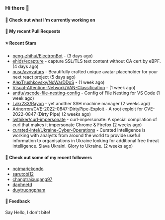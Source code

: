 ### Hi there 👋

#### 👷 Check out what I'm currently working on

#### 🔨 My recent Pull Requests


#### ⭐ Recent Stars

- [peng-zhihui/ElectronBot](https://github.com/peng-zhihui/ElectronBot) -  (3 days ago)
- [ehids/ecapture](https://github.com/ehids/ecapture) - capture SSL/TLS text content without CA cert by eBPF. (4 days ago)
- [nusu/avvvatars](https://github.com/nusu/avvvatars) - Beautifully crafted unique avatar placeholder for your next react project (5 days ago)
- [AlexTrushkovsky/NoWarDDoS](https://github.com/AlexTrushkovsky/NoWarDDoS) -  (1 week ago)
- [Visual-Attention-Network/VAN-Classification](https://github.com/Visual-Attention-Network/VAN-Classification) -  (1 week ago)
- [antfu/vscode-file-nesting-config](https://github.com/antfu/vscode-file-nesting-config) - Config of File Nesting for VS Code (1 week ago)
- [Lakr233/Rayon](https://github.com/Lakr233/Rayon) - yet another SSH machine manager (2 weeks ago)
- [Arinerron/CVE-2022-0847-DirtyPipe-Exploit](https://github.com/Arinerron/CVE-2022-0847-DirtyPipe-Exploit) - A root exploit for CVE-2022-0847 (Dirty Pipe) (2 weeks ago)
- [lwthiker/curl-impersonate](https://github.com/lwthiker/curl-impersonate) - curl-impersonate: A special compilation of curl that makes it impersonate Chrome &amp; Firefox (2 weeks ago)
- [curated-intel/Ukraine-Cyber-Operations](https://github.com/curated-intel/Ukraine-Cyber-Operations) - Curated Intelligence is working with analysts from around the world to provide useful information to organisations in Ukraine looking for additional free threat intelligence. Slava Ukraini. Glory to Ukraine. (2 weeks ago)

#### 👯 Check out some of my recent followers

- [notmariekondo](https://github.com/notmariekondo)
- [sarutobi12](https://github.com/sarutobi12)
- [changtraixuqang97](https://github.com/changtraixuqang97)
- [daphnetd](https://github.com/daphnetd)
- [duytruongpham](https://github.com/duytruongpham)

#### 💬 Feedback

Say Hello, I don't bite!
